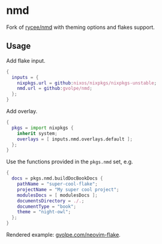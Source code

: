 # nmd

Fork of [rycee/nmd](https://gitlab.com/rycee/nmd/) with theming options and flakes support.

## Usage

Add flake input.

```nix
{
  inputs = {
    nixpkgs.url = github:nixos/nixpkgs/nixpkgs-unstable;
    nmd.url = github:gvolpe/nmd;
  };
}
```

Add overlay.

```nix
{
  pkgs = import nixpkgs {
    inherit system;
    overlays = [ inputs.nmd.overlays.default ];
  };
}
```

Use the functions provided in the `pkgs.nmd` set, e.g.

```nix
{
  docs = pkgs.nmd.buildDocBookDocs {
    pathName = "super-cool-flake";
    projectName = "My super cool project";
    modulesDocs = [ modulesDocs ];
    documentsDirectory = ./.;
    documentType = "book";
    theme = "night-owl";
  };
}
```

Rendered example: [gvolpe.com/neovim-flake](https://gvolpe.com/neovim-flake/).
